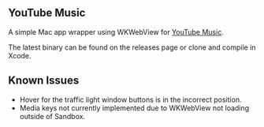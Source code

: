 ## YouTube Music

A simple Mac app wrapper using WKWebView for [YouTube Music](https://music.youtube.com).

The latest binary can be found on the releases page or clone and compile in Xcode.

## Known Issues

- Hover for the traffic light window buttons is in the incorrect position.
- Media keys not currently implemented due to WKWebView not loading outside of Sandbox.